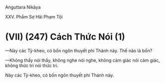 Aṅguttara Nikāya

XXV. Phẩm Sợ Hãi Phạm Tội

# (VII) (247) Cách Thức Nói (1)

—Này các Tỷ-kheo, có bốn ngôn thuyết phi Thánh này. Thế nào là bốn?

—Không thấy nói thấy, không nghe nói nghe, không cảm giác nói cảm giác, không thức tri nói thức tri.

Này các Tỷ-kheo, có bốn ngôn thuyết phi Thánh này.

